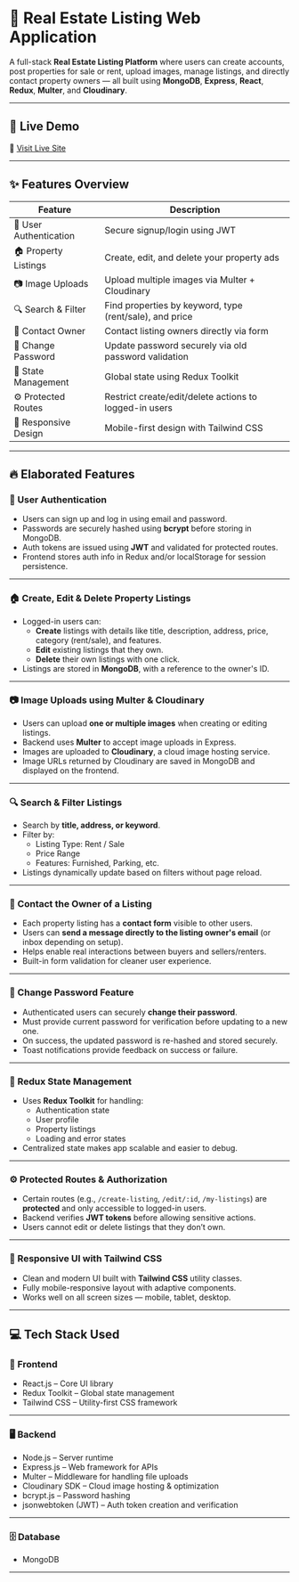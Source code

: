 # 🏡 Real Estate Listing Web Application

A full-stack **Real Estate Listing Platform** where users can create accounts, post properties for sale or rent, upload images, manage listings, and directly contact property owners — all built using **MongoDB**, **Express**, **React**, **Redux**, **Multer**, and **Cloudinary**.

---

## 🔗 Live Demo

🚀 [Visit Live Site](https://real-estate-30cd.onrender.com/)

---

## ✨ Features Overview

| Feature                             | Description                                                  |
|-------------------------------------|--------------------------------------------------------------|
| 🔐 User Authentication              | Secure signup/login using JWT                                |
| 🏠 Property Listings                | Create, edit, and delete your property ads                   |
| 📷 Image Uploads                    | Upload multiple images via Multer + Cloudinary               |
| 🔍 Search & Filter                  | Find properties by keyword, type (rent/sale), and price      |
| 📧 Contact Owner                    | Contact listing owners directly via form                     |
| 🔑 Change Password                  | Update password securely via old password validation         |
| 🧠 State Management                 | Global state using Redux Toolkit                             |
| ⚙️ Protected Routes                 | Restrict create/edit/delete actions to logged-in users       |
| 📱 Responsive Design                | Mobile-first design with Tailwind CSS                        |

---

## 🔥 Elaborated Features

### 🔐 User Authentication
- Users can sign up and log in using email and password.
- Passwords are securely hashed using **bcrypt** before storing in MongoDB.
- Auth tokens are issued using **JWT** and validated for protected routes.
- Frontend stores auth info in Redux and/or localStorage for session persistence.

---

### 🏠 Create, Edit & Delete Property Listings
- Logged-in users can:
  - **Create** listings with details like title, description, address, price, category (rent/sale), and features.
  - **Edit** existing listings that they own.
  - **Delete** their own listings with one click.
- Listings are stored in **MongoDB**, with a reference to the owner's ID.

---

### 📷 Image Uploads using Multer & Cloudinary
- Users can upload **one or multiple images** when creating or editing listings.
- Backend uses **Multer** to accept image uploads in Express.
- Images are uploaded to **Cloudinary**, a cloud image hosting service.
- Image URLs returned by Cloudinary are saved in MongoDB and displayed on the frontend.

---

### 🔍 Search & Filter Listings
- Search by **title, address, or keyword**.
- Filter by:
  - Listing Type: Rent / Sale
  - Price Range
  - Features: Furnished, Parking, etc.
- Listings dynamically update based on filters without page reload.

---

### 📧 Contact the Owner of a Listing
- Each property listing has a **contact form** visible to other users.
- Users can **send a message directly to the listing owner's email** (or inbox depending on setup).
- Helps enable real interactions between buyers and sellers/renters.
- Built-in form validation for cleaner user experience.

---

### 🔑 Change Password Feature
- Authenticated users can securely **change their password**.
- Must provide current password for verification before updating to a new one.
- On success, the updated password is re-hashed and stored securely.
- Toast notifications provide feedback on success or failure.

---

### 🧠 Redux State Management
- Uses **Redux Toolkit** for handling:
  - Authentication state
  - User profile
  - Property listings
  - Loading and error states
- Centralized state makes app scalable and easier to debug.

---

### ⚙️ Protected Routes & Authorization
- Certain routes (e.g., `/create-listing`, `/edit/:id`, `/my-listings`) are **protected** and only accessible to logged-in users.
- Backend verifies **JWT tokens** before allowing sensitive actions.
- Users cannot edit or delete listings that they don’t own.

---

### 📱 Responsive UI with Tailwind CSS
- Clean and modern UI built with **Tailwind CSS** utility classes.
- Fully mobile-responsive layout with adaptive components.
- Works well on all screen sizes — mobile, tablet, desktop.

---


## 💻 Tech Stack Used


### 🧠 Frontend
- React.js – Core UI library
- Redux Toolkit – Global state management
- Tailwind CSS – Utility-first CSS framework

---

### 🖥️ Backend
- Node.js – Server runtime
- Express.js – Web framework for APIs
- Multer – Middleware for handling file uploads
- Cloudinary SDK – Cloud image hosting & optimization
- bcrypt.js – Password hashing
- jsonwebtoken (JWT) – Auth token creation and verification

---


### 🗄️ Database
- MongoDB 

---
